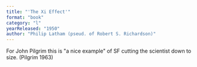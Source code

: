 ```yaml
---
title: "'The Xi Effect'"
format: "book"
category: "l"
yearReleased: "1950"
author: "Philip Latham (pseud. of Robert S. Richardson)"
---
```

For John Pilgrim this is "a nice example" of SF  cutting the scientist down to size. (Pilgrim 1963)
 